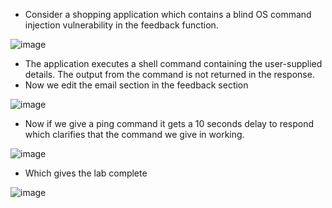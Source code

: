 - Consider a shopping application which contains a blind OS command injection vulnerability in the feedback function.

![image](https://github.com/Akhilkj123/Portswigger/assets/65653010/83e67f52-768a-4b04-a3f9-f914cc1dd05c)

- The application executes a shell command containing the user-supplied details. The output from the command is not returned in the response.
- Now we edit the email section in the feedback section

![image](https://github.com/Akhilkj123/Portswigger/assets/65653010/b8d48392-a14d-409d-8022-58bc3e8a6991)
 
 - Now if we give a ping command it gets a 10 seconds delay to respond which clarifies that the command we give in working.

![image](https://github.com/Akhilkj123/Portswigger/assets/65653010/dda54c0a-ffda-4f97-a69f-20a57d547495)

- Which gives the lab complete

![image](https://github.com/Akhilkj123/Portswigger/assets/65653010/075f12af-7a08-4ba5-89c1-1a05ca5785b5)



